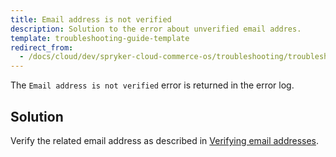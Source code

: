 ```yaml
---
title: Email address is not verified
description: Solution to the error about unverified email addres.
template: troubleshooting-guide-template
redirect_from:
  - /docs/cloud/dev/spryker-cloud-commerce-os/troubleshooting/troubleshooting-general-issues/email-address-is-not-verified.html
---
```



The `Email address is not verified` error is returned in the error log.

## Solution

Verify the related email address as described in [Verifying email addresses](/docs/ca/dev/verify-email-addresses.html).
